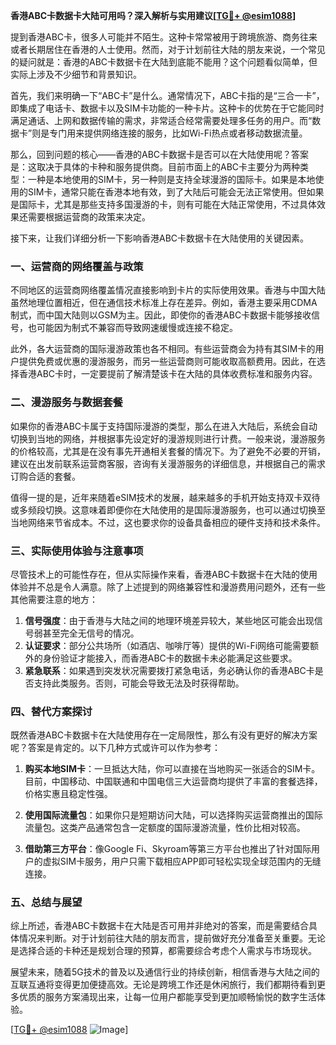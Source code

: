 **香港ABC卡数据卡大陆可用吗？深入解析与实用建议[[TG💪+ @esim1088](https://t.me/s/esim1088)]**

提到香港ABC卡，很多人可能并不陌生。这种卡常常被用于跨境旅游、商务往来或者长期居住在香港的人士使用。然而，对于计划前往大陆的朋友来说，一个常见的疑问就是：香港的ABC卡数据卡在大陆到底能不能用？这个问题看似简单，但实际上涉及不少细节和背景知识。

首先，我们来明确一下“ABC卡”是什么。通常情况下，ABC卡指的是“三合一卡”，即集成了电话卡、数据卡以及SIM卡功能的一种卡片。这种卡的优势在于它能同时满足通话、上网和数据传输的需求，非常适合经常需要处理多任务的用户。而“数据卡”则是专门用来提供网络连接的服务，比如Wi-Fi热点或者移动数据流量。

那么，回到问题的核心——香港的ABC卡数据卡是否可以在大陆使用呢？答案是：这取决于具体的卡种和服务提供商。目前市面上的ABC卡主要分为两种类型：一种是本地使用的SIM卡，另一种则是支持全球漫游的国际卡。如果是本地使用的SIM卡，通常只能在香港本地有效，到了大陆后可能会无法正常使用。但如果是国际卡，尤其是那些支持多国漫游的卡，则有可能在大陆正常使用，不过具体效果还需要根据运营商的政策来决定。

接下来，让我们详细分析一下影响香港ABC卡数据卡在大陆使用的关键因素。

### **一、运营商的网络覆盖与政策**

不同地区的运营商网络覆盖情况直接影响到卡片的实际使用效果。香港与中国大陆虽然地理位置相近，但在通信技术标准上存在差异。例如，香港主要采用CDMA制式，而中国大陆则以GSM为主。因此，即使你的香港ABC卡数据卡能够接收信号，也可能因为制式不兼容而导致网速缓慢或连接不稳定。

此外，各大运营商的国际漫游政策也各不相同。有些运营商会为持有其SIM卡的用户提供免费或优惠的漫游服务，而另一些运营商则可能收取高额费用。因此，在选择香港ABC卡时，一定要提前了解清楚该卡在大陆的具体收费标准和服务内容。

### **二、漫游服务与数据套餐**

如果你的香港ABC卡属于支持国际漫游的类型，那么在进入大陆后，系统会自动切换到当地的网络，并根据事先设定好的漫游规则进行计费。一般来说，漫游服务的价格较高，尤其是在没有事先开通相关套餐的情况下。为了避免不必要的开销，建议在出发前联系运营商客服，咨询有关漫游服务的详细信息，并根据自己的需求订购合适的套餐。

值得一提的是，近年来随着eSIM技术的发展，越来越多的手机开始支持双卡双待或多频段切换。这意味着即便你在大陆使用的是国际漫游服务，也可以通过切换至当地网络来节省成本。不过，这也要求你的设备具备相应的硬件支持和技术条件。

### **三、实际使用体验与注意事项**

尽管技术上的可能性存在，但从实际操作来看，香港ABC卡数据卡在大陆的使用体验并不总是令人满意。除了上述提到的网络兼容性和漫游费用问题外，还有一些其他需要注意的地方：

1. **信号强度**：由于香港与大陆之间的地理环境差异较大，某些地区可能会出现信号弱甚至完全无信号的情况。
2. **认证要求**：部分公共场所（如酒店、咖啡厅等）提供的Wi-Fi网络可能需要额外的身份验证才能接入，而香港ABC卡的数据卡未必能满足这些要求。
3. **紧急联系**：如果遇到突发状况需要拨打紧急电话，务必确认你的香港ABC卡是否支持此类服务。否则，可能会导致无法及时获得帮助。

### **四、替代方案探讨**

既然香港ABC卡数据卡在大陆使用存在一定局限性，那么有没有更好的解决方案呢？答案是肯定的。以下几种方式或许可以作为参考：

1. **购买本地SIM卡**：一旦抵达大陆，你可以直接在当地购买一张适合的SIM卡。目前，中国移动、中国联通和中国电信三大运营商均提供了丰富的套餐选择，价格实惠且稳定性强。
   
2. **使用国际流量包**：如果你只是短期访问大陆，可以选择购买运营商推出的国际流量包。这类产品通常包含一定额度的国际漫游流量，性价比相对较高。

3. **借助第三方平台**：像Google Fi、Skyroam等第三方平台也推出了针对国际用户的虚拟SIM卡服务，用户只需下载相应APP即可轻松实现全球范围内的无缝连接。

### **五、总结与展望**

综上所述，香港ABC卡数据卡在大陆是否可用并非绝对的答案，而是需要结合具体情况来判断。对于计划前往大陆的朋友而言，提前做好充分准备至关重要。无论是选择合适的卡种还是规划合理的预算，都需要综合考虑个人需求与市场现状。

展望未来，随着5G技术的普及以及通信行业的持续创新，相信香港与大陆之间的互联互通将变得更加便捷高效。无论是跨境工作还是休闲旅行，我们都期待看到更多优质的服务方案涌现出来，让每一位用户都能享受到更加顺畅愉悦的数字生活体验。

[[TG💪+ @esim1088](https://t.me/s/esim1088) ![Image](https://i.postimg.cc/4NQfJmqS/Snipaste-2025-05-13-00-14-12.png)]